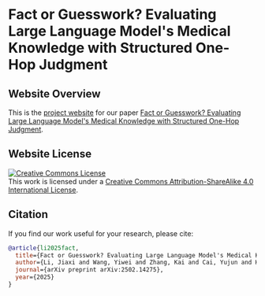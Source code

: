 # Fact or Guesswork? Evaluating Large Language Model's Medical Knowledge with Structured One-Hop Judgment

<!-- ## Website Template (Nerfies)

This is the template repository that contains source code for the [Nerfies website](https://nerfies.github.io). -->

## Website Overview

This is the [project website](https://plusnli.github.io/med-knowledge-judgment.github.io/) for our paper [Fact or Guesswork? Evaluating Large Language Model's Medical Knowledge with Structured One-Hop Judgment](https://arxiv.org/abs/2502.14275).

## Website License
<a rel="license" href="http://creativecommons.org/licenses/by-sa/4.0/"><img alt="Creative Commons License" style="border-width:0" src="https://i.creativecommons.org/l/by-sa/4.0/88x31.png" /></a><br />This work is licensed under a <a rel="license" href="http://creativecommons.org/licenses/by-sa/4.0/">Creative Commons Attribution-ShareAlike 4.0 International License</a>.


## Citation
If you find our work useful for your research, please cite:

```bibtex
@article{li2025fact,
  title={Fact or Guesswork? Evaluating Large Language Model's Medical Knowledge with Structured One-Hop Judgment},
  author={Li, Jiaxi and Wang, Yiwei and Zhang, Kai and Cai, Yujun and Hooi, Bryan and Peng, Nanyun and Chang, Kai-Wei and Lu, Jin},
  journal={arXiv preprint arXiv:2502.14275},
  year={2025}
}
```

